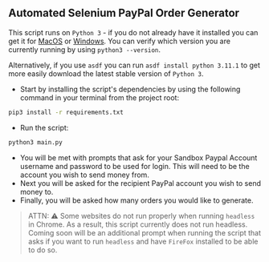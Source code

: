 ## Automated Selenium PayPal Order Generator

This script runs on `Python 3` - if you do not already have it installed you can get it for [MacOS](https://www.python.org/downloads/macos/) or [Windows](https://www.python.org/downloads/windows/). You can verify which version you are currently running by using `python3 --version`.
 
Alternatively, if you use `asdf` you can run `asdf install python 3.11.1` to get more easily download the latest stable version of `Python 3`.

- Start by installing the script's dependencies by using the following command in your terminal from the project root:
```bash
pip3 install -r requirements.txt
```

- Run the script: 
```bash
python3 main.py
```
- You will be met with prompts that ask for your Sandbox Paypal Account username and password to be used for login. This will need to be the account you wish to send money from. 
- Next you will be asked for the recipient PayPal account you wish to send money to.
- Finally, you will be asked how many orders you would like to generate.

> ATTN: :warning: Some websites do not run properly when running `headless` in Chrome. As a result, this script currently does not run headless. Coming soon will be an additional prompt when running the script that asks if you want to run `headless` and have `FireFox` installed to be able to do so.